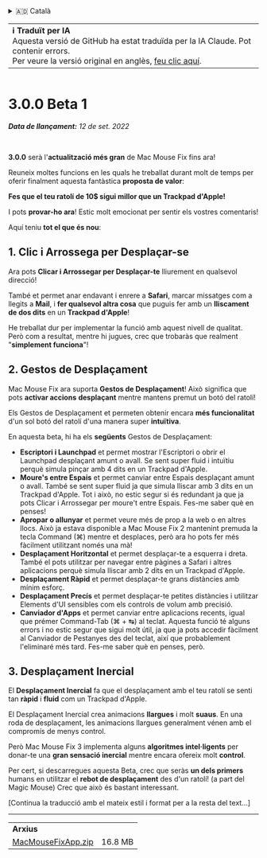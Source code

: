 <details>
<summary>🇦🇩 Català</summary>

[🇬🇧 English (GitHub)](https://github.com/noah-nuebling/mac-mouse-fix/releases/tag/3.0.0-Beta-1.1)\
**🇦🇩 Català**\
[🇩🇪 Deutsch](https://redirect.macmousefix.com/?target=mmf-release&tag=3.0.0-Beta-1.1&locale=de)\
[🇪🇸 Español](https://redirect.macmousefix.com/?target=mmf-release&tag=3.0.0-Beta-1.1&locale=es)\
[🇫🇷 Français](https://redirect.macmousefix.com/?target=mmf-release&tag=3.0.0-Beta-1.1&locale=fr)\
[🇮🇩 Indonesia](https://redirect.macmousefix.com/?target=mmf-release&tag=3.0.0-Beta-1.1&locale=id)\
[🇮🇹 Italiano](https://redirect.macmousefix.com/?target=mmf-release&tag=3.0.0-Beta-1.1&locale=it)\
[🇭🇺 Magyar](https://redirect.macmousefix.com/?target=mmf-release&tag=3.0.0-Beta-1.1&locale=hu)\
[🇳🇱 Nederlands](https://redirect.macmousefix.com/?target=mmf-release&tag=3.0.0-Beta-1.1&locale=nl)\
[🇵🇱 Polski](https://redirect.macmousefix.com/?target=mmf-release&tag=3.0.0-Beta-1.1&locale=pl)\
[🇧🇷 Português (Brasil)](https://redirect.macmousefix.com/?target=mmf-release&tag=3.0.0-Beta-1.1&locale=pt-BR)\
[🇵🇹 Português (Portugal)](https://redirect.macmousefix.com/?target=mmf-release&tag=3.0.0-Beta-1.1&locale=pt-PT)\
[🇷🇴 Română](https://redirect.macmousefix.com/?target=mmf-release&tag=3.0.0-Beta-1.1&locale=ro)\
[🇸🇪 Svenska](https://redirect.macmousefix.com/?target=mmf-release&tag=3.0.0-Beta-1.1&locale=sv)\
[🇻🇳 Tiếng Việt](https://redirect.macmousefix.com/?target=mmf-release&tag=3.0.0-Beta-1.1&locale=vi)\
[🇹🇷 Türkçe](https://redirect.macmousefix.com/?target=mmf-release&tag=3.0.0-Beta-1.1&locale=tr)\
[🇨🇿 Čeština](https://redirect.macmousefix.com/?target=mmf-release&tag=3.0.0-Beta-1.1&locale=cs)\
[🇬🇷 Ελληνικά](https://redirect.macmousefix.com/?target=mmf-release&tag=3.0.0-Beta-1.1&locale=el)\
[🇷🇺 Русский](https://redirect.macmousefix.com/?target=mmf-release&tag=3.0.0-Beta-1.1&locale=ru)\
[🇺🇦 Українська](https://redirect.macmousefix.com/?target=mmf-release&tag=3.0.0-Beta-1.1&locale=uk)\
[🇮🇱 עברית](https://redirect.macmousefix.com/?target=mmf-release&tag=3.0.0-Beta-1.1&locale=he)\
[🇸🇦 العربية](https://redirect.macmousefix.com/?target=mmf-release&tag=3.0.0-Beta-1.1&locale=ar)\
[🇮🇳 हिन्दी](https://redirect.macmousefix.com/?target=mmf-release&tag=3.0.0-Beta-1.1&locale=hi)\
[🇹🇭 ไทย](https://redirect.macmousefix.com/?target=mmf-release&tag=3.0.0-Beta-1.1&locale=th)\
[🇨🇳 中文 (简体)](https://redirect.macmousefix.com/?target=mmf-release&tag=3.0.0-Beta-1.1&locale=zh-Hans)\
[🇨🇳 中文 (繁體)](https://redirect.macmousefix.com/?target=mmf-release&tag=3.0.0-Beta-1.1&locale=zh-Hant)\
[🇭🇰 中文（香港)](https://redirect.macmousefix.com/?target=mmf-release&tag=3.0.0-Beta-1.1&locale=zh-HK)\
[🇯🇵 日本語](https://redirect.macmousefix.com/?target=mmf-release&tag=3.0.0-Beta-1.1&locale=ja)\
[🇰🇷 한국어](https://redirect.macmousefix.com/?target=mmf-release&tag=3.0.0-Beta-1.1&locale=ko)\
[Help translate Mac Mouse Fix to different languages!](https://github.com/noah-nuebling/mac-mouse-fix/discussions/731)
</details>
<table align=><td>
<b>ℹ️ Traduït per IA</b><br>
Aquesta versió de GitHub ha estat traduïda per la IA Claude. Pot contenir errors.<br>
Per veure la versió original en anglès, <a href="https://github.com/noah-nuebling/mac-mouse-fix/releases/tag/3.0.0-Beta-1.1">feu clic aquí</a>.
</td></table>

<table></table>

# 3.0.0 Beta 1
***Data de llançament:** 12 de set. 2022*

<br>

**3.0.0** serà l'**actualització més gran** de Mac Mouse Fix fins ara!

Reuneix moltes funcions en les quals he treballat durant molt de temps per oferir finalment aquesta fantàstica **proposta de valor**:

**Fes que el teu ratolí de 10$ sigui millor que un Trackpad d'Apple!**

I pots **provar-ho ara**! Estic molt emocionat per sentir els vostres comentaris!

Aquí teniu **tot el que és nou**:

## 1. Clic i Arrossega per Desplaçar-se

Ara pots **Clicar i Arrossegar per Desplaçar-te** lliurement en qualsevol direcció!

També et permet anar endavant i enrere a **Safari**, marcar missatges com a llegits a **Mail**, i **fer qualsevol altra cosa** que puguis fer amb un **lliscament de dos dits** en un **Trackpad d'Apple**!

He treballat dur per implementar la funció amb aquest nivell de qualitat. Però com a resultat, mentre hi jugues, crec que trobaràs que realment "**simplement funciona**"!

## 2. Gestos de Desplaçament

Mac Mouse Fix ara suporta **Gestos de Desplaçament**!
Això significa que pots **activar accions** **desplaçant** mentre mantens premut un botó del ratolí!

Els Gestos de Desplaçament et permeten obtenir encara **més funcionalitat** d'un sol botó del ratolí d'una manera super **intuïtiva**.

En aquesta beta, hi ha els **següents** Gestos de Desplaçament:

  - **Escriptori i Launchpad** et permet mostrar l'Escriptori o obrir el Launchpad desplaçant amunt o avall. Se sent super fluid i intuïtiu perquè simula pinçar amb 4 dits en un Trackpad d'Apple.
  - **Moure's entre Espais** et permet canviar entre Espais desplaçant amunt o avall. També se sent super fluid ja que simula lliscar amb 3 dits en un Trackpad d'Apple. Tot i això, no estic segur si és redundant ja que ja pots Clicar i Arrossegar per moure't entre Espais. Fes-me saber què en penses!
  - **Apropar o allunyar** et permet veure més de prop a la web o en altres llocs. Això ja estava disponible a Mac Mouse Fix 2 mantenint premuda la tecla Command (⌘) mentre et desplaces, però ara ho pots fer més fàcilment utilitzant només una mà!
  - **Desplaçament Horitzontal** et permet desplaçar-te a esquerra i dreta. També el pots utilitzar per navegar entre pàgines a Safari i altres aplicacions perquè simula lliscar amb 2 dits en un Trackpad d'Apple.
  - **Desplaçament Ràpid** et permet desplaçar-te grans distàncies amb mínim esforç.
  - **Desplaçament Precís** et permet desplaçar-te petites distàncies i utilitzar Elements d'UI sensibles com els controls de volum amb precisió.
  - **Canviador d'Apps** et permet canviar entre aplicacions recents, igual que prémer Command-Tab (⌘ + ↹) al teclat. Aquesta funció té alguns errors i no estic segur que sigui molt útil, ja que ja pots accedir fàcilment al Canviador de Pestanyes des del teclat, així que probablement l'eliminaré més tard. Fes-me saber què en penses, però.

## 3. Desplaçament Inercial

El **Desplaçament Inercial** fa que el desplaçament amb el teu ratolí se senti tan **ràpid** i **fluid** com un Trackpad d'Apple.

El Desplaçament Inercial crea animacions **llargues** i molt **suaus**. En una roda de desplaçament, les animacions llargues generalment vénen amb el compromís de menys control.

Però Mac Mouse Fix 3 implementa alguns **algoritmes intel·ligents** per donar-te una **gran sensació inercial** mentre encara ofereix molt **control**.

Per cert, si descarregues aquesta Beta, crec que seràs **un dels primers** humans en utilitzar el **rebot de desplaçament** des d'un ratolí! (a part del Magic Mouse) Crec que això és bastant interessant.

[Continua la traducció amb el mateix estil i format per a la resta del text...]

---

<table align="start">
<tr>
    <td colspan=2>
        <b>Arxius</b>
    </td>
</tr>
<tr>
    <td><a href="https://github.com/noah-nuebling/mac-mouse-fix/releases/download/3.0.0-Beta-1.1/MacMouseFixApp.zip">MacMouseFixApp.zip</a></td>
    <td>16.8 MB</td>
</tr>
</table>